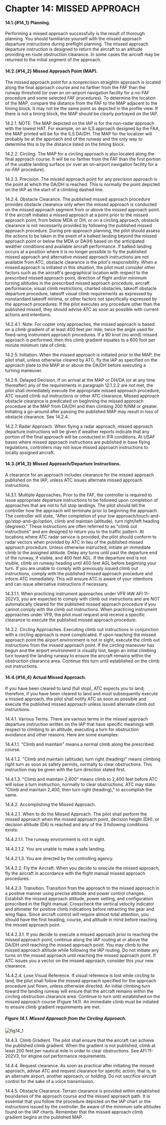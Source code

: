 # Chapter 14: MISSED APPROACH

#### 14.1.{#14_1} Planning.

Performing a missed approach successfully is the result of thorough planning. You should familiarize yourself with the missed approach departure instructions during preflight planning. The missed approach departure instruction is designed to return the aircraft to an altitude providing en route obstruction clearance. In some cases the aircraft may be returned to the initial segment of the approach.

#### 14.2.{#14_2} Missed Approach Point (MAP).

The missed approach point for a nonprecision straightin approach is located along the final approach course and no farther from the FAF than the runway threshold (or over an on-airport navigation facility for a no-FAF procedure and some selected FAF procedures). To determine the location of the MAP, compare the distance from the FAF to the MAP adjacent to the timing block. It may not be the same point as depicted in the profile view. If there is not a timing block, the MAP should be clearly portrayed on the IAP.

14.2.1. NOTE: The MAP depicted on the IAP is for the non-radar approach with the lowest HAT. For example, on an ILS approach designed by the FAA, the MAP printed will be for the ILS DA/DH. The MAP for the localizer will probably be at the approach end of the runway and the only way to determine this is by the distance listed on the timing block.

14.2.2. Circling. The MAP for a circling approach is also located along the final approach course. It will be no farther from the FAF than the first portion of the usable landing surface (or over an on-airport navigation facility for a no-FAF procedure).

14.2.3. Precision. The missed approach point for any precision approach is the point at which the DA/DH is reached. This is normally the point depicted on the IAP as the start of a climbing dashed line.

14.2.4. Obstacle Clearance. The published missed approach procedure provides obstacle clearance only when the missed approach is conducted on the missed approach segment from or above the missed approach point. If the aircraft initiates a missed approach at a point prior to the missed approach point, from below MDA or DH, or on a circling approach, obstacle clearance is not necessarily provided by following the published missed approach procedure. During pre-approach planning, the pilot should assess the actions to be taken in the event of a balked landing beyond the missed approach point or below the MDA or DA(H) based on the anticipated weather conditions and available aircraft performance. If balked landing occurs at a position where it is no longer possible to fly the published missed approach and alternative missed approach instructions are not available from ATC, obstacle clearance is the pilot's responsibility. When a missed approach is initiated in this situation, the pilot must consider other factors such as the aircraft's geographical location with respect to the prescribed missed approach point, direction of flight and/or minimum turning altitudes in the prescribed missed approach procedure, aircraft performance, visual climb restrictions, charted obstacles, takeoff obstacle departure procedure, takeoff visual climb requirements as expressed by nonstandard takeoff minima, or other factors not specifically expressed by the approach procedures. If the pilot executes any procedure other than the published missed, they should advise ATC as soon as possible with current actions and intentions.

14.2.4.1. Note: For copter only approaches, the missed approach is based on a climb gradient of at least 400 feet per mile; twice the angle used for fixed-wing instrument approach procedures. If a 90 knot (no wind) missed approach is performed, then this climb gradient equates to a 600 foot per minute minimum rate of climb.

14.2.5. Initiation. When the missed approach is initiated prior to the MAP, the pilot shall, unless otherwise cleared by ATC, fly the IAP as specified on the approach plate to the MAP at or above the DA/DH before executing a turning maneuver.

14.2.6. Delayed Decision. If on arrival at the MAP or DH/DA (or at any time thereafter) any of the requirements in paragraph 12.1.2.2 are not met, the pilot shall immediately execute the appropriate missed approach procedure, ATC issued climb out instructions or other ATC clearance. Missed approach obstacle clearance is predicated on beginning the missed approach procedure at the MAP from DA/DH and then climbing 200 ft/NM or greater. Initiating a go-around after passing the published MAP may result in loss of obstacle clearance. See 14.2.4.

14.2.7. Radar Approach. When flying a radar approach, missed approach departure instructions will be given if weather reports indicate that any portion of the final approach will be conducted in IFR conditions. At USAF bases where missed approach instructions are published in base flying regulations, controllers may not issue missed approach instructions to locally assigned aircraft.

#### 14.3.{#14_3} Missed Approach/Departure Instructions.

A clearance for an approach includes clearance for the missed approach published on the IAP, unless ATC issues alternate missed approach instructions.

14.3.1. Multiple Approaches. Prior to the FAF, the controller is required to issue appropriate departure instructions to be followed upon completion of approaches that are not to full stop landings. The pilot should tell the controller how the approach will terminate prior to beginning the approach. The controller will state, "After completion of your low approach/touch-and-go/stop-and-go/option, climb and maintain (altitude), turn right/left heading (degrees)." These instructions are often referred to as "climb out instructions" and are designed to return you to the traffic pattern. At locations where ATC radar service is provided, the pilot should conform to radar vectors when provided by ATC in lieu of the published missed approach procedure. Unless otherwise instructed, initiate an immediate climb to the assigned altitude. Delay any turns until past the departure end of the runway, if visible, and 400 feet AGL. If the departure end is not visible, climb on runway heading until 400 feet AGL before beginning your turn. If you are unable to comply with previously issued climb out instructions, comply with the published missed approach procedure and inform ATC immediately. This will ensure ATC is aware of your intentions and can issue alternative instructions if necessary.

14.3.1.1. When practicing instrument approaches under VFR IAW AFI 11-202V3, you are expected to comply with climb out instructions and are NOT automatically cleared for the published missed approach procedure if you cannot comply with the climb out instructions. When practicing instrument approaches under VFR, the pilot must request and receive a specific clearance to execute the published missed approach procedure.


14.3.2. Circling Approaches. Executing climb out instructions in conjunction with a circling approach is more complicated. If upon reaching the missed approach point the airport environment is not in sight, execute the climb out instructions from the missed approach point. If the circling maneuver has begun and the airport environment is visually lost, begin an initial climbing turn toward the landing runway to ensure the aircraft remains within the obstruction clearance area. Continue this turn until established on the climb out instructions.

#### 14.4.{#14_4} Actual Missed Approach.

If you have been cleared to land (full stop), ATC expects you to land; therefore, if you have been cleared to land and must subsequently execute a missed approach, the pilot shall notify ATC as soon as possible and execute the published missed approach unless issued alternate climb out instructions.

14.4.1. Various Terms. There are various terms in the missed approach departure instruction written on the IAP that have specific meanings with respect to climbing to an altitude, executing a turn for obstruction avoidance and other reasons. Here are some examples:

14.4.1.1. "Climb and maintain" means a normal climb along the prescribed course.

14.4.1.2. "Climb and maintain (altitude), turn right (heading)" means climbing right turn as soon as safety permits, normally to clear obstructions. This instruction may be given with the turn direction stated first.

14.4.1.3. "Climb and maintain 2,400" means climb to 2,400 feet before ATC will issue a turn instruction, normally to clear obstructions. ATC may state: "Climb and maintain 2,400, then turn right (heading)," to accomplish the same.

14.4.2. Accomplishing the Missed Approach.

14.4.2.1. When to do the Missed Approach. The pilot shall perform the missed approach when the missed approach point, decision height (DH), or decision altitude (DA) is reached and any of the 3 following conditions exists:

14.4.2.1.1. The runway environment is not in sight.

14.4.2.1.2. You are unable to make a safe landing.

14.4.2.1.3. You are directed by the controlling agency.

14.4.2.2. Fly the Aircraft. When you decide to execute the missed approach, fly the aircraft in accordance with the flight manual missed approach procedures.

14.4.2.3. Transition. Transition from the approach to the missed approach in a positive manner using precise attitude and power control changes. Establish the missed approach attitude, power setting, and configuration prescribed in the flight manual. Crosscheck the vertical velocity indicator and altimeter for positive climb indications before retracting the gear and wing flaps. Since aircraft control will require almost total attention, you should have the first heading, course, and altitude in mind before reaching the missed approach point.

14.4.2.3.1. If you decide to execute a missed approach prior to reaching the missed approach point, continue along the IAP routing at or above the DA/DH until reaching the missed approach point. You may climb to the missed approach altitude while following the IAP routing. Do not initiate any turns on the missed approach until reaching the missed approach point. If ATC issues you a vector on the missed approach, consider this your new clearance.

14.4.2.4. Lose Visual Reference. If visual reference is lost while circling to land, the pilot shall follow the missed approach specified for the approach procedure just flown, unless otherwise directed. An initial climbing turn toward the landing runway will ensure that the aircraft remains within the circling obstruction clearance area. Continue to turn until established on the missed approach course (Figure 14.1). An immediate climb must be initiated to ensure climb gradient requirements are met.

##### Figure 14.1. Missed Approach from the Circling Approach.
![fig14_1](figs/fig14_1.png)

14.4.3. Climb Gradient. The pilot shall ensure that the aircraft can achieve the published climb gradient. When the gradient is not published, climb at least 200 feet per nautical mile in order to clear obstructions. See AFI 11-202V3, for engine out performance requirements.

14.4.4. Request clearance. As soon as practical after initiating the missed approach, advise ATC and request clearance for specific action; that is, to an alternate airport, another approach, or holding. Do not sacrifice aircraft control for the sake of a voice transmission.

14.4.5. Obstacle Clearance. Terrain clearance is provided within established boundaries of the approach course and the missed approach path. It is essential that you follow the procedure depicted on the IAP chart or the instructions issued by the controller. Be aware of the minimum safe altitudes found on the IAP charts. Remember that the missed approach climb gradient begins at the published MAP.